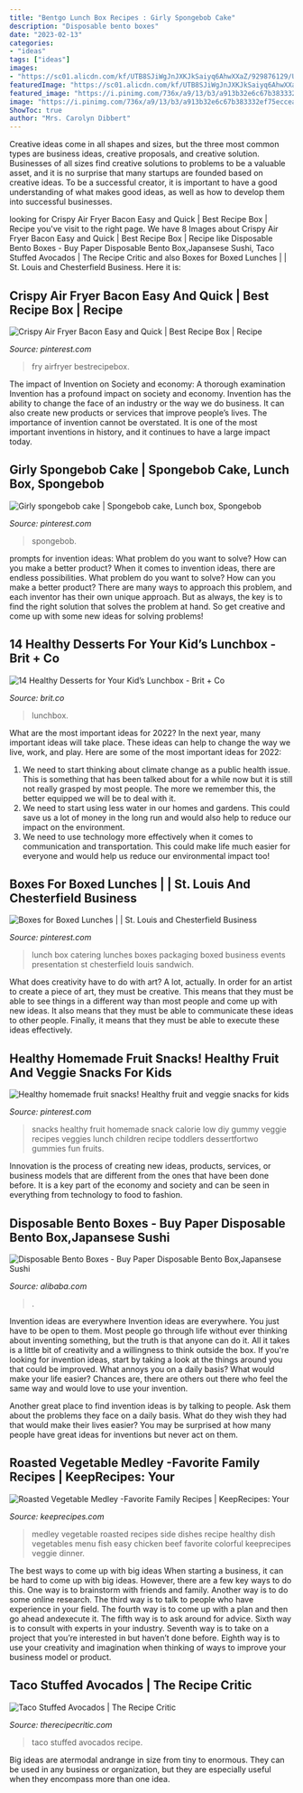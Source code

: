 ```yaml
---
title: "Bentgo Lunch Box Recipes : Girly Spongebob Cake"
description: "Disposable bento boxes"
date: "2023-02-13"
categories:
- "ideas"
tags: ["ideas"]
images:
- "https://sc01.alicdn.com/kf/UTB8SJiWgJnJXKJkSaiyq6AhwXXaZ/929876129/UTB8SJiWgJnJXKJkSaiyq6AhwXXaZ.jpg"
featuredImage: "https://sc01.alicdn.com/kf/UTB8SJiWgJnJXKJkSaiyq6AhwXXaZ/929876129/UTB8SJiWgJnJXKJkSaiyq6AhwXXaZ.jpg"
featured_image: "https://i.pinimg.com/736x/a9/13/b3/a913b32e6c67b383332ef75eccea26a9.jpg"
image: "https://i.pinimg.com/736x/a9/13/b3/a913b32e6c67b383332ef75eccea26a9.jpg"
ShowToc: true
author: "Mrs. Carolyn Dibbert"
---
```



Creative ideas come in all shapes and sizes, but the three most common types are business ideas, creative proposals, and creative solution. Businesses of all sizes find creative solutions to problems to be a valuable asset, and it is no surprise that many startups are founded based on creative ideas. To be a successful creator, it is important to have a good understanding of what makes good ideas, as well as how to develop them into successful businesses.

	

		
looking for Crispy Air Fryer Bacon Easy and Quick | Best Recipe Box | Recipe you've visit to the right page. We have 8 Images about Crispy Air Fryer Bacon Easy and Quick | Best Recipe Box | Recipe like Disposable Bento Boxes - Buy Paper Disposable Bento Box,Japansese Sushi, Taco Stuffed Avocados | The Recipe Critic and also Boxes for Boxed Lunches | | St. Louis and Chesterfield Business. Here it is:
		
    
## Crispy Air Fryer Bacon Easy And Quick | Best Recipe Box | Recipe

<img loading=lazy src="https://i.pinimg.com/736x/51/20/eb/5120ebf6ad218beadff7f98389ad5f46.jpg" onerror="this.onerror=null;this.src='https://tse3.mm.bing.net/th?id=OIP.NAIvYjID5XlPjr8QgaxYJwHaLH&amp;pid=15.1';" alt="Crispy Air Fryer Bacon Easy and Quick | Best Recipe Box | Recipe">

_Source: pinterest.com_

>fry airfryer bestrecipebox. 

	

The impact of Invention on Society and economy: A thorough examination
Invention has a profound impact on society and economy. Invention has the ability to change the face of an industry or the way we do business. It can also create new products or services that improve people’s lives. The importance of invention cannot be overstated. It is one of the most important inventions in history, and it continues to have a large impact today.

    
## Girly Spongebob Cake | Spongebob Cake, Lunch Box, Spongebob

<img loading=lazy src="https://i.pinimg.com/736x/83/95/eb/8395eb6364356bafddc0c5a6942a4849.jpg" onerror="this.onerror=null;this.src='https://tse1.mm.bing.net/th?id=OIP.QvsCMaydovqc4B5lTkwLKwHaJ3&amp;pid=15.1';" alt="Girly spongebob cake | Spongebob cake, Lunch box, Spongebob">

_Source: pinterest.com_

>spongebob. 

	

prompts for invention ideas: What problem do you want to solve? How can you make a better product?
When it comes to invention ideas, there are endless possibilities. What problem do you want to solve? How can you make a better product? There are many ways to approach this problem, and each inventor has their own unique approach. But as always, the key is to find the right solution that solves the problem at hand. So get creative and come up with some new ideas for solving problems!

    
## 14 Healthy Desserts For Your Kid’s Lunchbox - Brit + Co

<img loading=lazy src="https://www.brit.co/media-library/eyJhbGciOiJIUzI1NiIsInR5cCI6IkpXVCJ9.eyJpbWFnZSI6Imh0dHBzOi8vYXNzZXRzLnJibC5tcy8yMTQ1NzkyMy9vcmlnaW4uanBnIiwiZXhwaXJlc19hdCI6MTYzNjc1NTU4Mn0.a-Xe9AuZGdOdaola9xmTImolLSXaugGfxFGGsdrBvWg/image.jpg?width=1500&amp;coordinates=100%2C0%2C100%2C0&amp;height=2000" onerror="this.onerror=null;this.src='https://tse2.mm.bing.net/th?id=OIP.NI1IiROwdYMvO6QzeitY1QHaJQ&amp;pid=15.1';" alt="14 Healthy Desserts for Your Kid’s Lunchbox - Brit + Co">

_Source: brit.co_

>lunchbox. 

	

What are the most important ideas for 2022?
In the next year, many important ideas will take place. These ideas can help to change the way we live, work, and play. Here are some of the most important ideas for 2022:
1. We need to start thinking about climate change as a public health issue. This is something that has been talked about for a while now but it is still not really grasped by most people. The more we remember this, the better equipped we will be to deal with it.
2. We need to start using less water in our homes and gardens. This could save us a lot of money in the long run and would also help to reduce our impact on the environment.
3. We need to use technology more effectively when it comes to communication and transportation. This could make life much easier for everyone and would help us reduce our environmental impact too!

    
## Boxes For Boxed Lunches | | St. Louis And Chesterfield Business

<img loading=lazy src="https://i.pinimg.com/736x/53/2d/56/532d56f6726e1b7cb31226cd9da5b733--box-lunches-lunch-boxes.jpg" onerror="this.onerror=null;this.src='https://tse2.mm.bing.net/th?id=OIP.oGf9OIoy90EBBbqdLPxW4wHaE7&amp;pid=15.1';" alt="Boxes for Boxed Lunches | | St. Louis and Chesterfield Business">

_Source: pinterest.com_

>lunch box catering lunches boxes packaging boxed business events presentation st chesterfield louis sandwich. 

	

What does creativity have to do with art? A lot, actually. In order for an artist to create a piece of art, they must be creative. This means that they must be able to see things in a different way than most people and come up with new ideas. It also means that they must be able to communicate these ideas to other people. Finally, it means that they must be able to execute these ideas effectively.

    
## Healthy Homemade Fruit Snacks! Healthy Fruit And Veggie Snacks For Kids

<img loading=lazy src="https://i.pinimg.com/736x/a9/13/b3/a913b32e6c67b383332ef75eccea26a9.jpg" onerror="this.onerror=null;this.src='https://tse3.mm.bing.net/th?id=OIP.ImmthtE7Ss8_JK0q57tuCgAAAA&amp;pid=15.1';" alt="Healthy homemade fruit snacks! Healthy fruit and veggie snacks for kids">

_Source: pinterest.com_

>snacks healthy fruit homemade snack calorie low diy gummy veggie recipes veggies lunch children recipe toddlers dessertfortwo gummies fun fruits. 

	

Innovation is the process of creating new ideas, products, services, or business models that are different from the ones that have been done before. It is a key part of the economy and society and can be seen in everything from technology to food to fashion.

    
## Disposable Bento Boxes - Buy Paper Disposable Bento Box,Japansese Sushi

<img loading=lazy src="https://sc01.alicdn.com/kf/UTB8SJiWgJnJXKJkSaiyq6AhwXXaZ/929876129/UTB8SJiWgJnJXKJkSaiyq6AhwXXaZ.jpg" onerror="this.onerror=null;this.src='https://tse4.mm.bing.net/th?id=OIP.ORG6KqBNhiCtJNvnpQe3nAHaGW&amp;pid=15.1';" alt="Disposable Bento Boxes - Buy Paper Disposable Bento Box,Japansese Sushi">

_Source: alibaba.com_

>. 

	

Invention ideas are everywhere
Invention ideas are everywhere. You just have to be open to them. Most people go through life without ever thinking about inventing something, but the truth is that anyone can do it. All it takes is a little bit of creativity and a willingness to think outside the box.
If you're looking for invention ideas, start by taking a look at the things around you that could be improved. What annoys you on a daily basis? What would make your life easier? Chances are, there are others out there who feel the same way and would love to use your invention.

Another great place to find invention ideas is by talking to people. Ask them about the problems they face on a daily basis. What do they wish they had that would make their lives easier? You may be surprised at how many people have great ideas for inventions but never act on them.

    
## Roasted Vegetable Medley -Favorite Family Recipes | KeepRecipes: Your

<img loading=lazy src="https://keeprecipes.com/sites/keeprecipes/files/10348_1428329347_0.jpg" onerror="this.onerror=null;this.src='https://tse4.mm.bing.net/th?id=OIP.vIUt3S5cwxLviCd1eKv4iAHaKx&amp;pid=15.1';" alt="Roasted Vegetable Medley -Favorite Family Recipes | KeepRecipes: Your">

_Source: keeprecipes.com_

>medley vegetable roasted recipes side dishes recipe healthy dish vegetables menu fish easy chicken beef favorite colorful keeprecipes veggie dinner. 

	

The best ways to come up with big ideas
When starting a business, it can be hard to come up with big ideas. However, there are a few key ways to do this. One way is to brainstorm with friends and family. Another way is to do some online research. The third way is to talk to people who have experience in your field. The fourth way is to come up with a plan and then go ahead andexecute it. The fifth way is to ask around for advice. Sixth way is to consult with experts in your industry. Seventh way is to take on a project that you’re interested in but haven’t done before. Eighth way is to use your creativity and imagination when thinking of ways to improve your business model or product.

    
## Taco Stuffed Avocados | The Recipe Critic

<img loading=lazy src="https://therecipecritic.com/wp-content/uploads/2018/01/taco-stuffed-avocados-5.jpg" onerror="this.onerror=null;this.src='https://tse2.mm.bing.net/th?id=OIP.D6L0_XpP6Bd_-7qgtslTXQHaLH&amp;pid=15.1';" alt="Taco Stuffed Avocados | The Recipe Critic">

_Source: therecipecritic.com_

>taco stuffed avocados recipe. 

	

Big ideas are atermodal andrange in size from tiny to enormous. They can be used in any business or organization, but they are especially useful when they encompass more than one idea. 

